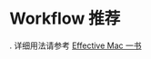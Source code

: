 # Workflow 推荐
.
详细用法请参考 [Effective Mac 一书](https://bestswifter.gitbook.io/effectivemac/mac-gong-zuo-liu/you-xiu-workflow-tui-jian)
